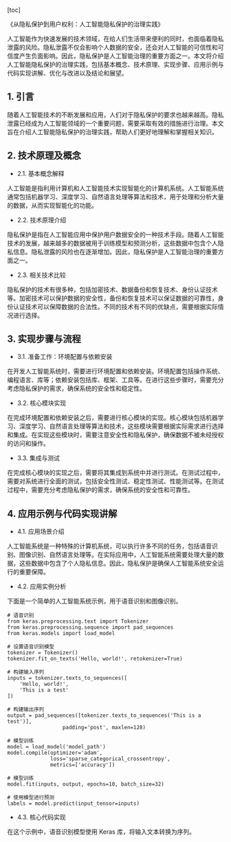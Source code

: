 
[toc]                    
                
                
《从隐私保护到用户权利：人工智能隐私保护的治理实践》

人工智能作为快速发展的技术领域，在给人们生活带来便利的同时，也面临着隐私泄露的风险。隐私泄露不仅会影响个人数据的安全，还会对人工智能的可信性和可信度产生负面影响。因此，隐私保护是人工智能治理的重要方面之一。本文将介绍人工智能隐私保护的治理实践，包括基本概念、技术原理、实现步骤、应用示例与代码实现讲解、优化与改进以及结论和展望。

## 1. 引言

随着人工智能技术的不断发展和应用，人们对于隐私保护的要求也越来越高。隐私泄露已经成为人工智能领域的一个重要问题，需要采取有效的措施进行治理。本文旨在介绍人工智能隐私保护的治理实践，帮助人们更好地理解和掌握相关知识。

## 2. 技术原理及概念

- 2.1. 基本概念解释

人工智能是指利用计算机和人工智能技术实现智能化的计算机系统。人工智能系统通常包括机器学习、深度学习、自然语言处理等算法和技术，用于处理和分析大量的数据，从而实现智能化的功能。

- 2.2. 技术原理介绍

隐私保护是指在人工智能应用中保护用户数据安全的一种技术手段。随着人工智能技术的发展，越来越多的数据被用于训练模型和预测分析，这些数据中包含个人隐私信息。隐私泄露的风险也在逐渐增加。因此，隐私保护是人工智能治理的重要方面之一。

- 2.3. 相关技术比较

隐私保护的技术有很多种，包括加密技术、数据备份和恢复技术、身份认证技术等。加密技术可以保护数据的安全性，备份和恢复技术可以保证数据的可靠性，身份认证技术可以保障数据的合法性。不同的技术有不同的优缺点，需要根据实际情况进行选择。

## 3. 实现步骤与流程

- 3.1. 准备工作：环境配置与依赖安装

在开发人工智能系统时，需要进行环境配置和依赖安装。环境配置包括操作系统、编程语言、库等；依赖安装包括库、框架、工具等。在进行这些步骤时，需要充分考虑隐私保护的需求，确保系统的安全性和稳定性。

- 3.2. 核心模块实现

在完成环境配置和依赖安装之后，需要进行核心模块的实现。核心模块包括机器学习、深度学习、自然语言处理等算法和技术，这些模块需要根据实际需求进行选择和集成。在实现这些模块时，需要注意安全性和隐私保护，确保数据不被未经授权的访问和操作。

- 3.3. 集成与测试

在完成核心模块的实现之后，需要将其集成到系统中并进行测试。在测试过程中，需要对系统进行全面的测试，包括安全性测试、稳定性测试、性能测试等。在测试过程中，需要充分考虑隐私保护的需求，确保系统的安全性和可靠性。

## 4. 应用示例与代码实现讲解

- 4.1. 应用场景介绍

人工智能系统是一种特殊的计算机系统，可以执行许多不同的任务，包括语音识别、图像识别、自然语言处理等。在实际应用中，人工智能系统需要处理大量的数据，这些数据中包含了个人隐私信息。因此，隐私保护是确保人工智能系统安全运行的重要保障。

- 4.2. 应用实例分析

下面是一个简单的人工智能系统示例，用于语音识别和图像识别。

```
# 语音识别
from keras.preprocessing.text import Tokenizer
from keras.preprocessing.sequence import pad_sequences
from keras.models import load_model

# 设置语音识别模型
tokenizer = Tokenizer()
tokenizer.fit_on_texts('Hello, world!', retokenizer=True)

# 构建输入序列
inputs = tokenizer.texts_to_sequences([
    'Hello, world!',
    'This is a test'
])

# 构建输出序列
output = pad_sequences([tokenizer.texts_to_sequences('This is a test')],
                  padding='post', maxlen=128)

# 模型训练
model = load_model('model_path')
model.compile(optimizer='adam',
              loss='sparse_categorical_crossentropy',
              metrics=['accuracy'])

# 模型训练
model.fit(inputs, output, epochs=10, batch_size=32)

# 使用模型进行预测
labels = model.predict(input_tensor=inputs)
```

- 4.3. 核心代码实现

在这个示例中，语音识别模型使用 Keras 库，将输入文本转换为序列。

